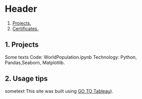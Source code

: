 # Header


1. [ Projects. ](#desc)
2. [ Certificates. ](#usage)

<a name="desc"></a>
## 1. Projects


Some texts
Code: WorldPopulation.ipynb
Technology: Python, Pandas,Seaborn, Matplotlib.


<a name="usage"></a>
## 2. Usage tips

sometext
This site was built using [GO TO Tableau](https://public.tableau.com/app/profile/habiba.akl/viz/SalesDashboard_17141692655530/SalesDashboard?publish=yes&fbclid=IwZXh0bgNhZW0CMTAAAR3ttLk5yvT5L3YU5NVqmN0Wfe61UoTLXjYJO8_1L7dpu22q2c3VXHp3RU0_aem_AfhenYl5BhuyXZHo8MZH8-cVy2MXvV-XD1svR2RY2QXFI5vMokKdb9K7PouS91nR3cEJfQXKXlyZo6SWzrm-80dA)).
